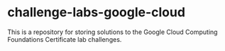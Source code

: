 # challenge-labs-google-cloud
This is a repository for storing solutions to the Google Cloud Computing Foundations Certificate lab challenges.

